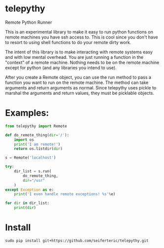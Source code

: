 # telepythy
Remote Python Runner

This is an experimental library to make it easy to run python functions on
remote machines you have ssh access to. This is cool since you don't have
to resort to using shell functions to do your remote dirty work.

The intent of this library is to make interacting with remote systems easy
and with low mental overhead. You are just running a function in the
"context" of a remote machine. Nothing needs to be on the remote machine
except for python (and any libraries you intend to use).

After you create a Remote object, you can use the run method to pass a function
you want to run on the remote machine. The method can take arguments and return
arguments as normal. Since telepythy uses pickle to marshal the arguments and
return values, they must be picklable objects.

# Examples:

```python
from telepythy import Remote

def do_remote_thing(dir='/'):
    import os
    print('I am remote!')
    return os.listdir(dir)

s = Remote('localhost')

try:
    dir_list = s.run(
        do_remote_thing,
        dir="/usr"
    )
except Exception as e:
    print('I even handle remote exceptions! %s'%e)

for dir in dir_list:
    print(dir)

```

# Install

```
sudo pip install git+https://github.com/seiferteric/telepythy.git
```
